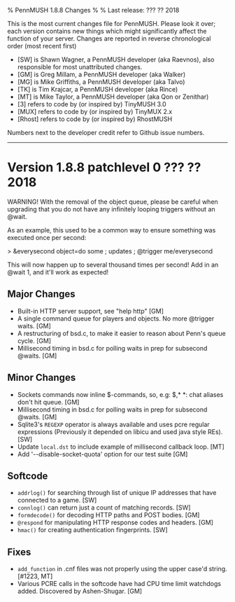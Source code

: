 % PennMUSH 1.8.8 Changes
%
% Last release: ??? ?? 2018

This is the most current changes file for PennMUSH. Please look it over; each version contains new things which might significantly affect the function of your server.  Changes are reported in reverse chronological order (most recent first)

* [SW] is Shawn Wagner, a PennMUSH developer (aka Raevnos), also responsible for most unattributed changes.
* [GM] is Greg Millam, a PennMUSH developer (aka Walker)
* [MG] is Mike Griffiths, a PennMUSH developer (aka Talvo)
* [TK] is Tim Krajcar, a PennMUSH developer (aka Rince)
* [MT] is Mike Taylor, a PennMUSH developer (aka Qon or Zenithar)
* [3] refers to code by (or inspired by) TinyMUSH 3.0
* [MUX] refers to code by (or inspired by) TinyMUX 2.x
* [Rhost] refers to code by (or inspired by) RhostMUSH

Numbers next to the developer credit refer to Github issue numbers.

-------------------------------------------------------------------------------

Version 1.8.8 patchlevel 0 ??? ?? 2018
======================================

WARNING! With the removal of the object queue, please be careful when upgrading that you do not have any infinitely looping triggers without an @wait.

As an example, this used to be a common way to ensure something was executed once per second:

  &gt; &amp;everysecond object=do some ; updates ; @trigger me/everysecond

This will now happen up to several thousand times per second! Add in an @wait 1, and it'll work as expected!

Major Changes
-------------

* Built-in HTTP server support, see "help http" [GM]
* A single command queue for players and objects. No more @trigger waits. [GM]
* A restructuring of bsd.c, to make it easier to reason about Penn's queue cycle. [GM]
* Millisecond timing in bsd.c for polling waits in prep for subsecond @waits. [GM]

Minor Changes
-------------

* Sockets commands now inline $-commands, so, e.g: $,* *: chat aliases don't hit queue. [GM]
* Millisecond timing in bsd.c for polling waits in prep for subsecond @waits. [GM]
* Sqlite3's `REGEXP` operator is always available and uses pcre regular expressions (Previously it depended on libicu and used java style REs). [SW]
* Update `local.dst` to include example of millisecond callback loop. [MT]
* Add '--disable-socket-quota' option for our test suite [GM]

Softcode
--------

* `addrlog()` for searching through list of unique IP addresses that have connected to a game. [SW]
* `connlog()` can return just a count of matching records. [SW]
* `formdecode()` for decoding HTTP paths and POST bodies. [GM]
* `@respond` for manipulating HTTP response codes and headers. [GM]
* `hmac()` for creating authentication fingerprints. [SW]

Fixes
-----

* `add_function` in .cnf files was not properly using the upper case'd string. [#1223, MT]
* Various PCRE calls in the softcode have had CPU time limit watchdogs added. Discovered by Ashen-Shugar. [GM]
